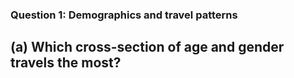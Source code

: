 ### Question 1: Demographics and travel patterns
  ## (a) Which cross-section of age and gender travels the most?
